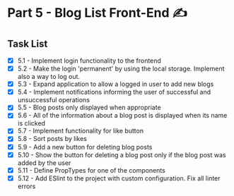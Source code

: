 # Part 5 - Blog List Front-End ✍

## Task List

- [x] 5.1 - Implement login functionality to the frontend
- [x] 5.2 - Make the login 'permanent' by using the local storage. Implement also a way to log out.
- [x] 5.3 - Expand application to allow a logged in user to add new blogs
- [x] 5.4 - Implement notifications informing the user of successful and unsuccessful operations
- [x] 5.5 - Blog posts only displayed when appropriate
- [x] 5.6 - All of the information about a blog post is displayed when its name is clicked
- [x] 5.7 - Implement functionality for like button
- [x] 5.8 - Sort posts by likes
- [x] 5.9 - Add a new button for deleting blog posts
- [x] 5.10 - Show the button for deleting a blog post only if the blog post was added by the user
- [x] 5.11 - Define PropTypes for one of the components
- [x] 5.12 - Add ESlint to the project with custom configuration. Fix all linter errors
